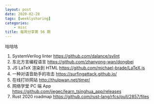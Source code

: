 ```yaml
---
layout: post
date: 2020-02-28
tags: [weeklysharing]
categories:
    - misc
title: 每周分享第 56 期
---
```


咕咕咕

1. SystemVerilog linter https://github.com/dalance/svlint
2. 东北方言编程语言 https://github.com/zhanyong-wan/dongbei
3. JS LaTeX 渲染到 HTML https://github.com/michael-brade/LaTeX.js
4. 一种对语音助手的攻击 https://surfingattack.github.io/
5. 在线打铃网站 http://thulpwan.net/timer/
6. 网络学堂 PC 端 App https://github.com/jiegec/learn_tsinghua_app/releases
7. Rust 2020 roadmap https://github.com/rust-lang/rfcs/pull/2857/files